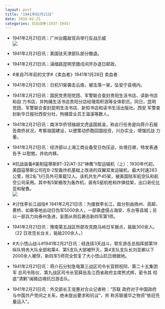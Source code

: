 ```yaml
---
layout: post
title: "1941年02月21日"
date: 2016-02-21
categories: 抗日战争(1937-1945)
---
```


<meta name="referrer" content="no-referrer" />

- 1941年2月21日讯：广州台籍敌官兵举行反战示威 <br/><img src="https://ww4.sinaimg.cn/large/aca367d8jw1f17cqytkuuj20af0brmy2.jpg" />

- 1941年2月21日讯：美国驻天津部队部分撤退。 

- 1941年2月21日讯：滇缅路昆明至腊戍间开办逐日邮政。 

- #来自75年前的文字#《卖血者》1941年1月28日 卖血者 

- 1941年2月21日讯：日机51架袭击云南，被击落一架，坠安宁县境内。 

- 1941年2月21日讯：国民党贵阳党团、军警联合查封贵阳生活书店、读新书店和自 力书店，并拘捕生活书店贵阳分店经理周积涵等全体职员。同日，昆明 党团、军警联合查封昆明生活书店、新知书店和读书生活出版社。西安 军警查封新华日报社西安分社，拘捕营业员王温溪等数人。 

- 1941年2月21日讯：南洋华侨领袖胡文虎返国抵渝，称此行任务是向蒋介石报告南侨状况，考察祖国建设，以便策动侨胞回国投资，兴办实业，增强抗战 力量。 

- 1941年2月21日讯：经济部以上海工商业备受日伪压迫，处境日艰，特发表通告予 以慰勉，并劝内移。 

- #抗战装备#美制寇蒂斯BT-32/AT-32“神鹰”Ⅱ型运输机（上）：1930年代初，美国寇蒂斯公司在B-2型轰炸机基础上改进的双翼双发运输机，最大时速283公里，除2名飞行员外可乘载12人。该机共生产45架，被美国陆军航空队和航空公司采用。其中有5架被改为轰炸机，装有5挺机枪和炸弹挂架，出口哥伦比亚和秘鲁。 <br/><img src="https://ww1.sinaimg.cn/large/aca367d8jw1f16q763a9pj20ah0d1wg5.jpg" />

- #讨伐李长江战役# 1941年2月21日讯：为援救李长江，敌分别由扬州、高邮、黄桥、如皋等地出动日伪军5000余人，一部乘虚侵占海安、东台等县城；另以一部兵力向泰州急进，妄图从侧后袭击新四军第1师。 

- 1941年2月21日讯：豫南第五战区所部攻克跑马岭日军据点，毙敌300余人。（22 日攻克长台关，毙敌200余人。） 

- #大小悟山战斗#1941年2月21日讯：经连续3天战斗，鄂东游击总指挥部第19纵队特务大队全部和第4、第5支队大部被歼灭，第4支队支队长刘亚卿以下2000余人被俘，新四军5师完全恢复了大小悟山抗日根据地。 

- 1941年2月21日讯：蒋介石分别急电第三战区司令长官顾祝同、第二十五集团军 总司令陈仪、第九战区司令长官薛岳及江西省政府主席熊式辉，密令其 彻底“清剿”闽赣边境抗日游击队。 

- 1941年2月21日讯：外交部长王宠惠对合众记者称：“苏联 政府对于中国政府与中国共产党间之关系，绝未提出要求和抗议”，并 称苏联援华之物资“依旧充量运入”。 

